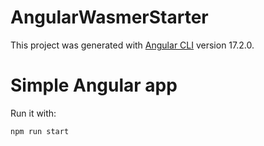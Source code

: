 # AngularWasmerStarter

This project was generated with [Angular CLI](https://github.com/angular/angular-cli) version 17.2.0.

# Simple Angular app

Run it with:

```
npm run start
```
